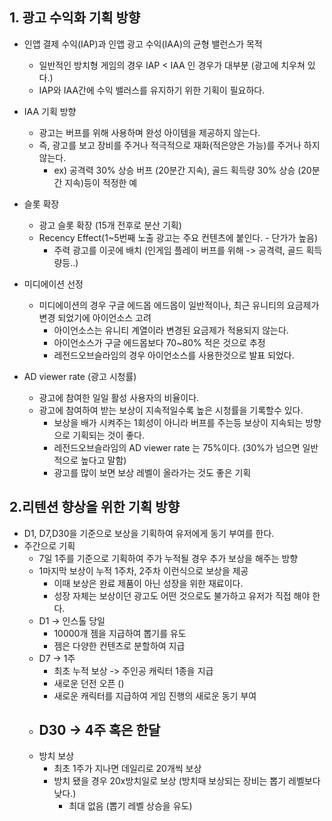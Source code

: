 ## 1. 광고 수익화 기획 방향
- 인앱 결제 수익(IAP)과 인앱 광고 수익(IAA)의 균형 밸런스가 목적
  - 일반적인 방치형 게임의 경우 IAP < IAA 인 경우가 대부분 (광고에 치우쳐 있다.)
  - IAP와 IAA간에 수익 밸러스를 유지하기 위한 기획이 필요하다.

- IAA 기획 방향 
  - 광고는 버프를 위해 사용하며 완성 아이템을 제공하지 않는다.
  - 즉, 광고를 보고 장비를 주거나 적극적으로 재화(적은양은 가능)를 주거나 하지 않는다.
    - ex) 공격력 30% 상승 버프 (20분간 지속), 골드 획득량 30% 상승 (20분간 지속)등이 적정한 예  

- 슬롯 확장
  - 광고 슬롯 확장 (15개 전후로 분산 기획)
  - Recency Effect(1~5번째 노출 광고는 주요 컨텐츠에 붙인다. - 단가가 높음)
    - 주력 광고를 이곳에 배치 (인게임 플레이 버프를 위해 -> 공격력, 골드 획득량등..) 

- 미디에이션 선정
  - 미디에이션의 경우 구글 에드몹 에드몹이 일반적이나, 최근 유니티의 요금제가 변경 되었기에 아이언소스 고려
    - 아이언소스는 유니티 계열이라 변경된 요금제가 적용되지 않는다.
    - 아이언소스가 구글 에드몹보다 70~80% 적은 것으로 추정
    - 레전드오브슬라임의 경우 아이언소스를 사용한것으로 발표 되었다.    
    
- AD viewer rate (광고 시청률)
  - 광고에 참여한 일일 활성 사용자의 비율이다. 
  - 광고에 참여하여 받는 보상이 지속적일수록 높은 시청률을 기록할수 있다.
    - 보상을 배가 시켜주는 1회성이 아니라 버프를 주는등 보상이 지속되는 방향으로 기획되는 것이 좋다.
    - 레전드오브슬라임의 AD viewer rate 는 75%이다. (30%가 넘으면 일반적으로 높다고 말함)
    - 광고를 많이 보면 보상 레벨이 올라가는 것도 좋은 기획  
    
## 2.리텐션 향상을 위한 기획 방향
- D1, D7,D30을 기준으로 보상을 기획하여 유저에게 동기 부여를 한다.
- 주간으로 기획
  - 7일 1주를 기준으로 기획하여 주가 누적될 경우 추가 보상을 해주는 방향
  - 1마지막 보상이 누적 1주차, 2주차 이런식으로 보상을 제공
    - 이때 보상은 완료 제품이 아닌 성장을 위한 재료이다.
    - 성장 자체는 보상이던 광고도 어떤 것으로도 불가하고 유저가 직접 해야 한다.    
  - D1 -> 인스톨 당일
    - 10000개 젬을 지급하여 뽑기를 유도
    - 젬은 다양한 컨텐츠로 분할하여 지급
  - D7 -> 1주
    - 최초 누적 보상 -> 주인공 캐릭터 1종을 지급
    - 새로운 던전 오픈 ()
    - 새로운 캐릭터를 지급하여 게임 진행의 새로운 동기 부여
  - D30 -> 4주 혹은 한달 
    -      
  - 방치 보상
    - 최초 1주가 지나면 데일리로 20개씩 보상
    - 방치 됐을 경우 20x방치일로 보상 (방치때 보상되는 장비는 뽑기 레벨보다 낮다.)
      - 최대 없음 (뽑기 레벨 상승을 유도)
       
